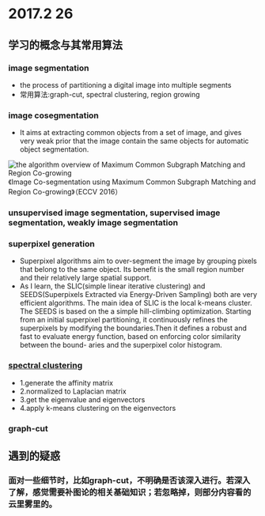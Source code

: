 # 2017.2 26

## 学习的概念与其常用算法

### image segmentation

- the process of partitioning a digital image into multiple segments
- 常用算法:graph-cut, spectral clustering, region growing 


### image cosegmentation

- It aims at extracting common objects from a set of image, and gives very weak prior that the image contain the same objects for automatic object segmentation.

![the algorithm overview of Maximum Common Subgraph Matching and Region Co-growing](https://github.com/du0915/scholar/blob/master/week8/ECCV%202016.png)
《Image Co-segmentation using Maximum Common Subgraph Matching and Region Co-growing》（ECCV 2016）

### unsupervised image segmentation, supervised image segmentation, weakly image segmentation

### superpixel generation

- Superpixel algorithms aim to over-segment the image by grouping pixels that belong to the same object. Its benefit is the small region number and their relatively large spatial support.
- As I learn, the SLIC(simple linear iterative clustering) and SEEDS(Superpixels Extracted via Energy-Driven Sampling) both are very efficient algorithms. The main idea of SLIC is the local k-means cluster. The SEEDS is based on the a simple hill-climbing optimization. Starting from an initial superpixel partitioning, it continuously refines the superpixels by modifying the boundaries.Then it defines a robust and fast to evaluate energy function, based on enforcing color similarity between the bound- aries and the superpixel color histogram. 

### [spectral clustering](https://www.cnblogs.com/sparkwen/p/3155850.html)

- 1.generate the affinity matrix
- 2.normalized to Laplacian matrix
- 3.get the eigenvalue and eigenvectors
- 4.apply k-means clustering on the eigenvectors

### graph-cut

## 遇到的疑惑

### 面对一些细节时，比如graph-cut，不明确是否该深入进行。若深入了解，感觉需要补图论的相关基础知识；若忽略掉，则部分内容看的云里雾里的。
